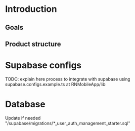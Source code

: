 # Introduction

## Goals

## Product structure

# Supabase configs

TODO: explain here process to integrate with supabase using supabase.configs.example.ts at RNMobileApp/lib

# Database

Update if needed "/supabase/migrations/\*\_user_auth_management_starter.sql"
